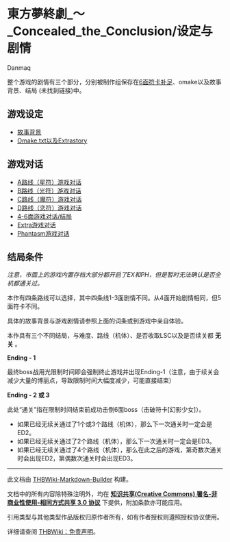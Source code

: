 # 東方夢終劇_～_Concealed_the_Conclusion/设定与剧情

<!-- source html: G:\repos\THBWiki-Markdown-Builder\THBWikiMarkdown\Temp\main\7\7e\ns0%3A%E6%9D%B1%E6%96%B9%E5%A4%A2%E7%B5%82%E5%8A%87_%EF%BD%9E_Concealed_the_Conclusion%2F%E8%AE%BE%E5%AE%9A%E4%B8%8E%E5%89%A7%E6%83%85.html -->

Danmaq

  
整个游戏的剧情有三个部分，分别被制作组保存在[6面符卡补足](./東方夢終劇_～_Concealed_the_Conclusion-符卡-Stage_6.md)、omake以及故事背景、结局 (未找到链接)中。
  

## 游戏设定
- [故事背景](./東方夢終劇_～_Concealed_the_Conclusion-设定与剧情-故事背景.md)
- [Omake.txt以及Extrastory](./東方夢終劇_～_Concealed_the_Conclusion-设定与剧情-omake.md)

## 游戏对话
- [A路线（星符）游戏对话](./東方夢終劇_～_Concealed_the_Conclusion-设定与剧情-星符.md)
- [B路线（光符）游戏对话](./東方夢終劇_～_Concealed_the_Conclusion-设定与剧情-光符.md)
- [C路线（魔符）游戏对话](./東方夢終劇_～_Concealed_the_Conclusion-设定与剧情-魔符.md)
- [D路线（恋符）游戏对话](./東方夢終劇_～_Concealed_the_Conclusion-设定与剧情-恋符.md)
- [4-6面游戏对话/结局](./東方夢終劇_～_Concealed_the_Conclusion-设定与剧情-共有.md)
- [Extra游戏对话](./東方夢終劇_～_Concealed_the_Conclusion-设定与剧情-extra.md)
- [Phantasm游戏对话](./東方夢終劇_～_Concealed_the_Conclusion-设定与剧情-phantasm.md)

## 结局条件
  
 *注意，市面上的游戏内置存档大部分都开启了EX和PH，但是暂时无法确认是否全机都通关过。* 
  
  
本作有四条路线可以选择，其中四条线1-3面剧情不同。从4面开始剧情相同，但5面符卡不同。
  
  
具体的故事背景与游戏剧情请参照上面的词条或到游戏中亲自体验。
  
  
本作具有三个不同结局，与难度、路线（机体）、是否收取LSC以及是否续关都 **无关** 。
  
  
 **Ending - 1** 
  
  
最终boss战用光限制时间即会强制终止游戏并出现Ending-1（注意，由于续关会减少大量的博丽点，导致限制时间大幅度减少，可能直接结束）
  
  
 **Ending - 2 或 3** 
  
  
此处“通关”指在限制时间结束前成功击倒6面boss（击破符卡[幻影少女]）。
  

- 如果已经无续关通过了1个或3个路线（机体），那么下一次通关时一定会是ED2。
- 如果已经无续关通过了2个路线（机体），那么下一次通关时一定会是ED3。
- 如果已经无续关通过了4个路线（机体），那么在此之后的游戏，第奇数次通关时会出现ED2，第偶数次通关时会出现ED3。





---

此文档由 [THBWiki-Markdown-Builder](https://github.com/Delsin-Yu/THBWiki-Markdown-Builder) 构建。

文档中的所有内容除特殊注明外，均在 [**知识共享(Creative Commons) 署名-非商业性使用-相同方式共享 3.0 协议**](https://creativecommons.org/licenses/by-sa/3.0/deed.zh-hans) 下提供，附加条款亦可能应用。

引用类型与其他类型作品版权归原作者所有，如有作者授权则遵照授权协议使用。

详细请查阅 [THBWiki：免责声明](https://thbwiki.cc/THBWiki:%E5%85%8D%E8%B4%A3%E5%A3%B0%E6%98%8E)。

